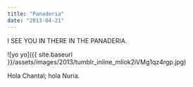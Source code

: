 ```yaml
---
title: "Panaderia"
date: "2013-04-21"
---
```


I SEE YOU IN THERE IN THE PANADERIA.

![yo yo]({{ site.baseurl }}/assets/images/2013/tumblr_inline_mliok2iVMg1qz4rgp.jpg)

Hola Chantal; hola Nuria.
